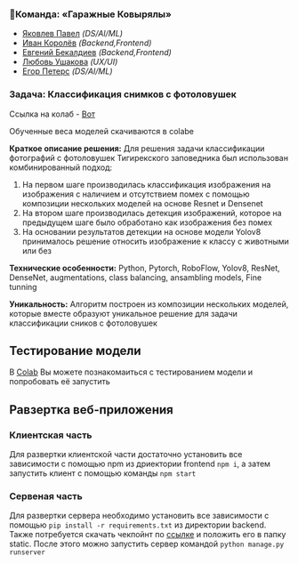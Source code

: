 ### 👑Команда: **«Гаражные Ковырялы»**
- [Яковлев Павел](https://t.me/poulyak) _(DS/AI/ML)_
- [Иван Королёв](https://t.me/korlivan) _(Backend,Frontend)_
- [Евгений Бекалдиев](https://t.me/sejapoe) _(Backend,Frontend)_
- [Любовь Ушакова](https://t.me/loveushakova) _(UX/UI)_
- [Егор Петерс](https://t.me/egorka_pomedorka) _(DS/AI/ML)_

### Задача: **Классификация снимков с фотоловушек**

Ссылка на колаб - [Вот](https://colab.research.google.com/drive/1OsO4ACNppBdz0uctuU7H_0PaKvn6QwF4?usp=sharing)


Обученные веса моделей скачиваются в colabе

**Краткое описание решения:**
Для решения задачи классификации фотографий с фотоловушек Тигирекского заповедника был использован комбинированный подход:

1. На первом шаге производилась классификация изображения на изображения с наличием и отсутствием помех с помощью композиции нескольких моделей на основе Resnet и Densenet
2. На втором шаге производилась детекция изображений, которое на предыдущем шаге было обработано как изображения без помех
3. На основании результатов детекции на основе модели Yolov8 принималось решение относить изображение к классу с животными или без

**Технические особенности:**
Python, Pytorch, RoboFlow, Yolov8, ResNet, DenseNet, augmentations, class balancing, ansambling models, Fine tunning

**Уникальность:**
Алгоритм построен из композиции нескольких моделей, которые вместе образуют уникальное решение для задачи классификации сников с фотоловушек

## Тестирование модели 
В [Colab](https://colab.research.google.com/drive/1OsO4ACNppBdz0uctuU7H_0PaKvn6QwF4?usp=sharing) Вы можете познакомаиться с тестированием модели и попробовать её запустить

## Равзертка веб-приложения
### Клиентская часть
Для развертки клиентской части достаточно установить все зависимости с помощью npm из дриектории frontend
```npm i```,
а затем запустить клиент с помощью команды 
```npm start```

### Сервеная часть
Для развертки сервера необходимо установить все зависимости с помощью ```pip install -r requirements.txt``` из директории backend.
Также потребуется скачать чекпойнт по [ссылке](https://drive.google.com/file/d/1AatCDlW208o1WCXzU_p6jYXyu1oulrty/view?usp=sharing) и положить его в папку static. После этого можно запустить сервер командой ```python manage.py runserver```
